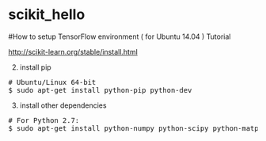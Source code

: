 # scikit_hello

#How to setup TensorFlow environment ( for Ubuntu 14.04 )
Tutorial

http://scikit-learn.org/stable/install.html

2. install pip
<pre>
# Ubuntu/Linux 64-bit
$ sudo apt-get install python-pip python-dev
</pre>

3. install other dependencies
<pre>
# For Python 2.7:
$ sudo apt-get install python-numpy python-scipy python-matplotlib python-pandas swig python-dev python-wheel
</pre>

